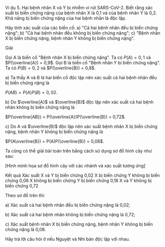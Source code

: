 Ví dụ 5. Hai bệnh nhân X và Y bị nhiễm vi rút SARS-CoV-2. Biết rằng xác suất bị biến chứng nặng của bệnh nhân X là 0,1 và của bệnh nhân Y là 0,2. Khả năng bị biến chứng nặng của hai bệnh nhân là độc lập.

Hãy tính xác suất của các biến cố:
a) "Cả hai bệnh nhân đều bị biến chứng nặng";
b) "Cả hai bệnh nhân đều không bị biến chứng nặng";
c) "Bệnh nhân X bị biến chứng nặng, bệnh nhân Y không bị biến chứng nặng".

Giải

Gọi A là biến cố "Bệnh nhân X bị biến chứng nặng". Ta có $P(A) = 0,1$ và $P(\overline{A}) = 0,9$.
Gọi B là biến cố "Bệnh nhân Y bị biến chứng nặng". Ta có $P(B) = 0,2$ và $P(\overline{B}) = 0,8$.

a) Ta thấy A và B là hai biến cố độc lập nên xác suất cả hai bệnh nhân đều bị biến chứng nặng là

$P(AB) = P(A)P(B) = 0,02$.

b) Do $\overline{A}$ và $\overline{B}$ độc lập nên xác suất cả hai bệnh nhân không bị biến chứng nặng là

$P(\overline{AB}) = P(\overline{A})P(\overline{B}) = 0,72$.

c) Do A và $\overline{B}$ độc lập nên xác suất bệnh nhân X bị biến chứng nặng, bệnh nhân Y không bị biến chứng nặng là

$P(A\overline{B}) = P(A)P(\overline{B}) = 0,08$.

Ta cũng có thể giải bài toán trên bằng cách sử dụng sơ đồ hình cây như sau:

[Hình minh họa sơ đồ hình cây với các nhánh và xác suất tương ứng]

Kết quả                   Xác suất
X và Y bị biến chứng        0,02
X bị biến chứng
Y không bị biến chứng       0,08
X không bị biến chứng
Y bị biến chứng             0,18
X và Y
không bị biến chứng         0,72

Theo sơ đồ trên thì:

a) Xác suất cả hai bệnh nhân đều bị biến chứng nặng là 0,02;

b) Xác suất cả hai bệnh nhân không bị biến chứng nặng là 0,72;

c) Xác suất bệnh nhân X bị biến chứng nặng, bệnh nhân Y không bị biến chứng nặng là 0,08.

Hãy trả lời câu hỏi ở nếu Nguyệt và Nhi bàn độc lập với nhau.